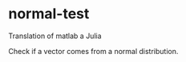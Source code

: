 # normal-test


Translation of matlab a Julia

Check if a vector comes from a normal distribution.

